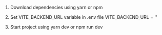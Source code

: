 1. Download dependencies using
yarn or npm

2. Set VITE_BACKEND_URL variable in .env file
VITE_BACKEND_URL = ''

3. Start project using
yarn dev or npm run dev